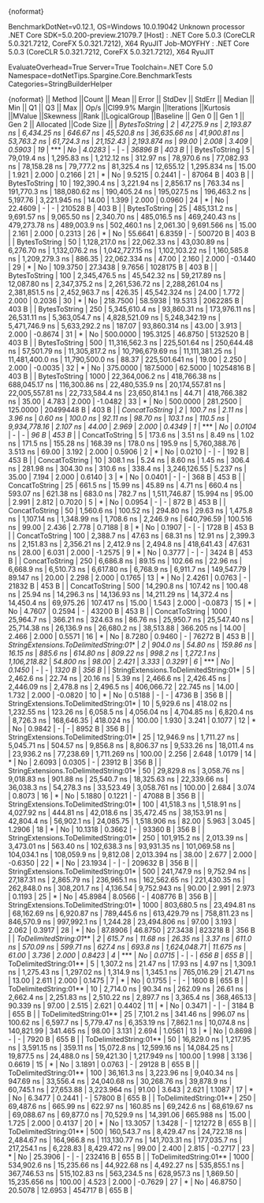 {noformat}

BenchmarkDotNet=v0.12.1, OS=Windows 10.0.19042
Unknown processor
.NET Core SDK=5.0.200-preview.21079.7
  [Host]     : .NET Core 5.0.3 (CoreCLR 5.0.321.7212, CoreFX 5.0.321.7212), X64 RyuJIT
  Job-MOYFHY : .NET Core 5.0.3 (CoreCLR 5.0.321.7212, CoreFX 5.0.321.7212), X64 RyuJIT

EvaluateOverhead=True  Server=True  Toolchain=.NET Core 5.0  
Namespace=dotNetTips.Spargine.Core.BenchmarkTests  Categories=StringBuilderHelper  

{noformat}
||                                Method ||Count ||           Mean ||        Error ||       StdDev ||       StdErr ||         Median ||             Min ||              Q1 ||             Q3 ||            Max ||        Op/s ||CI99.9% Margin ||Iterations ||Kurtosis ||MValue ||Skewness ||Rank ||LogicalGroup ||Baseline ||   Gen 0 ||   Gen 1 ||   Gen 2 || Allocated ||Code Size ||
|                          *BytesToString* |     *2* |     *47,275.9 ns* |   *2,193.87 ns* |   *6,434.25 ns* |     *646.67 ns* |     *45,520.8 ns* |     *36,635.66 ns* |     *41,900.81 ns* |     *53,763.2 ns* |     *61,724.3 ns* |    *21,152.43* |   *2,193.874 ns* |      *99.00* |    *2.008* |  *3.409* |   *0.5903* |   *19* |            *** |       *No* |   *4.0283* |        *-* |        *-* |    *36896 B* |     *403 B* |
|                          BytesToString |     5 |     79,019.4 ns |   1,295.83 ns |   1,212.12 ns |     312.97 ns |     78,970.6 ns |     77,082.93 ns |     78,158.28 ns |     79,777.2 ns |     81,325.4 ns |    12,655.12 |   1,295.834 ns |      15.00 |    1.921 |  2.000 |   0.2166 |   21 |            * |       No |   9.5215 |   0.2441 |        - |    87064 B |     403 B |
|                          BytesToString |    10 |    192,390.4 ns |   3,221.94 ns |   2,856.17 ns |     763.34 ns |    191,770.3 ns |    188,080.62 ns |    190,405.24 ns |    195,027.5 ns |    196,463.2 ns |     5,197.76 |   3,221.945 ns |      14.00 |    1.399 |  2.000 |   0.0960 |   24 |            * |       No |  22.4609 |        - |        - |   210528 B |     403 B |
|                          BytesToString |    25 |    485,131.2 ns |   9,691.57 ns |   9,065.50 ns |   2,340.70 ns |    485,016.5 ns |    469,240.43 ns |    479,273.78 ns |    489,003.9 ns |    502,460.1 ns |     2,061.30 |   9,691.566 ns |      15.00 |    2.161 |  2.000 |   0.2313 |   26 |            * |       No |  55.6641 |   6.8359 |        - |   500720 B |     403 B |
|                          BytesToString |    50 |  1,128,217.0 ns |  22,062.33 ns |  43,030.89 ns |   6,276.70 ns |  1,132,076.2 ns |  1,042,727.15 ns |  1,102,103.22 ns |  1,160,585.8 ns |  1,209,279.3 ns |       886.35 |  22,062.334 ns |      47.00 |    2.160 |  2.000 |  -0.1440 |   29 |            * |       No | 109.3750 |  27.3438 |   9.7656 |  1028175 B |     403 B |
|                          BytesToString |   100 |  2,345,476.5 ns |  45,542.32 ns |  59,217.89 ns |  12,087.80 ns |  2,347,375.2 ns |  2,261,536.72 ns |  2,288,261.04 ns |  2,381,851.5 ns |  2,452,963.7 ns |       426.35 |  45,542.324 ns |      24.00 |    1.772 |  2.000 |   0.2036 |   30 |            * |       No | 218.7500 |  58.5938 |  19.5313 |  2062285 B |     403 B |
|                          BytesToString |   250 |  5,345,610.4 ns |  93,860.31 ns | 173,976.11 ns |  26,531.11 ns |  5,363,054.7 ns |  4,828,521.09 ns |  5,248,342.19 ns |  5,471,746.9 ns |  5,633,292.2 ns |       187.07 |  93,860.314 ns |      43.00 |    3.913 |  2.000 |  -0.8674 |   31 |            * |       No | 500.0000 | 195.3125 |  46.8750 |  5132520 B |     403 B |
|                          BytesToString |   500 | 11,316,562.3 ns | 225,501.64 ns | 250,644.48 ns |  57,501.79 ns | 11,305,817.2 ns | 10,796,679.69 ns | 11,111,381.25 ns | 11,481,400.0 ns | 11,790,500.0 ns |        88.37 | 225,501.641 ns |      19.00 |    2.250 |  2.000 |  -0.0035 |   32 |            * |       No | 375.0000 | 187.5000 |  62.5000 | 10254816 B |     403 B |
|                          BytesToString |  1000 | 22,364,006.2 ns | 418,766.38 ns | 688,045.17 ns | 116,300.86 ns | 22,480,535.9 ns | 20,174,557.81 ns | 22,005,557.81 ns | 22,733,584.4 ns | 23,650,814.1 ns |        44.71 | 418,766.382 ns |      35.00 |    4.783 |  2.000 |  -1.0482 |   33 |            * |       No | 500.0000 | 281.2500 | 125.0000 | 20499448 B |     403 B |
|                         *ConcatToString* |     *2* |        *100.7 ns* |       *2.11 ns* |       *3.96 ns* |       *0.60 ns* |        *100.0 ns* |         *92.11 ns* |         *98.70 ns* |        *103.1 ns* |        *110.5 ns* | *9,934,778.16* |       *2.107 ns* |      *44.00* |    *2.969* |  *2.000* |   *0.4349* |    *1* |            *** |       *No* |   *0.0104* |        *-* |        *-* |       *96 B* |     *453 B* |
|                         ConcatToString |     5 |        173.6 ns |       3.51 ns |       8.49 ns |       1.02 ns |        171.5 ns |        155.28 ns |        168.39 ns |        178.0 ns |        195.9 ns | 5,760,388.76 |       3.513 ns |      69.00 |    3.192 |  2.000 |   0.5906 |    2 |            * |       No |   0.0210 |        - |        - |      192 B |     453 B |
|                         ConcatToString |    10 |        308.1 ns |       5.24 ns |       8.60 ns |       1.45 ns |        306.4 ns |        281.98 ns |        304.30 ns |        310.6 ns |        338.4 ns | 3,246,126.55 |       5.237 ns |      35.00 |    7.194 |  2.000 |   0.6140 |    3 |            * |       No |   0.0401 |        - |        - |      368 B |     453 B |
|                         ConcatToString |    25 |        661.5 ns |      15.99 ns |      45.89 ns |       4.71 ns |        660.4 ns |        593.07 ns |        621.38 ns |        683.0 ns |        782.7 ns | 1,511,746.87 |      15.994 ns |      95.00 |    2.991 |  2.812 |   0.7020 |    5 |            * |       No |   0.0954 |        - |        - |      872 B |     453 B |
|                         ConcatToString |    50 |      1,560.6 ns |     100.52 ns |     294.80 ns |      29.63 ns |      1,475.8 ns |      1,107.14 ns |      1,348.99 ns |      1,708.6 ns |      2,246.9 ns |   640,796.59 |     100.516 ns |      99.00 |    2.436 |  2.778 |   0.7188 |    8 |            * |       No |   0.1907 |        - |        - |     1728 B |     453 B |
|                         ConcatToString |   100 |      2,388.7 ns |      47.63 ns |      68.31 ns |      12.91 ns |      2,399.3 ns |      2,151.83 ns |      2,356.21 ns |      2,412.9 ns |      2,494.8 ns |   418,641.43 |      47.631 ns |      28.00 |    6.031 |  2.000 |  -1.2575 |    9 |            * |       No |   0.3777 |        - |        - |     3424 B |     453 B |
|                         ConcatToString |   250 |      6,686.8 ns |      89.15 ns |     102.66 ns |      22.96 ns |      6,668.9 ns |      6,510.73 ns |      6,617.80 ns |      6,768.9 ns |      6,911.7 ns |   149,547.79 |      89.147 ns |      20.00 |    2.298 |  2.000 |   0.1765 |   13 |            * |       No |   2.4261 |   0.0763 |        - |    21832 B |     453 B |
|                         ConcatToString |   500 |     14,290.8 ns |     107.42 ns |     100.48 ns |      25.94 ns |     14,296.3 ns |     14,136.93 ns |     14,211.29 ns |     14,372.4 ns |     14,450.4 ns |    69,975.26 |     107.417 ns |      15.00 |    1.543 |  2.000 |  -0.0873 |   15 |            * |       No |   4.7607 |   0.2594 |        - |    43200 B |     453 B |
|                         ConcatToString |  1000 |     25,964.7 ns |     366.21 ns |     324.63 ns |      86.76 ns |     25,950.7 ns |     25,547.40 ns |     25,714.38 ns |     26,136.9 ns |     26,680.2 ns |    38,513.88 |     366.205 ns |      14.00 |    2.466 |  2.000 |   0.5571 |   16 |            * |       No |   8.7280 |   0.9460 |        - |    76272 B |     453 B |
| *StringExtensions.ToDelimitedString:01** |     *2* |        *904.0 ns* |      *54.80 ns* |     *159.86 ns* |      *16.15 ns* |        *885.6 ns* |        *614.80 ns* |        *809.22 ns* |        *998.2 ns* |      *1,272.1 ns* | *1,106,218.82* |      *54.800 ns* |      *98.00* |    *2.421* |  *3.333* |   *0.3291* |    *6* |            *** |       *No* |   *0.1450* |        *-* |        *-* |     *1320 B* |     *356 B* |
| StringExtensions.ToDelimitedString:01* |     5 |      2,462.6 ns |      22.74 ns |      20.16 ns |       5.39 ns |      2,466.6 ns |      2,426.45 ns |      2,446.09 ns |      2,478.8 ns |      2,496.5 ns |   406,066.72 |      22.745 ns |      14.00 |    1.732 |  2.000 |  -0.0820 |   10 |            * |       No |   0.5188 |        - |        - |     4736 B |     356 B |
| StringExtensions.ToDelimitedString:01* |    10 |      5,929.6 ns |     418.02 ns |   1,232.55 ns |     123.26 ns |      6,058.5 ns |      4,056.04 ns |      4,704.85 ns |      6,820.4 ns |      8,726.3 ns |   168,646.35 |     418.024 ns |     100.00 |    1.930 |  3.241 |   0.1077 |   12 |            * |       No |   0.9842 |        - |        - |     8952 B |     356 B |
| StringExtensions.ToDelimitedString:01* |    25 |     12,946.9 ns |   1,711.27 ns |   5,045.71 ns |     504.57 ns |      9,856.8 ns |      8,806.37 ns |      9,533.26 ns |     18,011.4 ns |     23,936.2 ns |    77,238.69 |   1,711.269 ns |     100.00 |    2.256 |  2.648 |   1.0179 |   14 |            * |       No |   2.6093 |   0.0305 |        - |    23912 B |     356 B |
| StringExtensions.ToDelimitedString:01* |    50 |     29,829.8 ns |   3,058.76 ns |   9,018.83 ns |     901.88 ns |     25,540.7 ns |     18,325.63 ns |     22,339.66 ns |     36,038.3 ns |     54,278.3 ns |    33,523.49 |   3,058.761 ns |     100.00 |    2.684 |  3.074 |   0.8073 |   16 |            * |       No |   5.1880 |   0.1221 |        - |    47088 B |     356 B |
| StringExtensions.ToDelimitedString:01* |   100 |     41,518.3 ns |   1,518.91 ns |   4,027.92 ns |     444.81 ns |     42,018.6 ns |     35,472.45 ns |     38,153.91 ns |     42,804.4 ns |     56,902.1 ns |    24,085.75 |   1,518.906 ns |      82.00 |    5.963 |  3.045 |   1.2906 |   18 |            * |       No |  10.1318 |   0.3662 |        - |    93360 B |     356 B |
| StringExtensions.ToDelimitedString:01* |   250 |    101,915.2 ns |   2,013.39 ns |   3,473.01 ns |     563.40 ns |    102,638.3 ns |     93,931.35 ns |    101,069.58 ns |    104,034.1 ns |    108,059.9 ns |     9,812.08 |   2,013.394 ns |      38.00 |    2.677 |  2.000 |  -0.6350 |   22 |            * |       No |  23.1934 |        - |        - |   209632 B |     356 B |
| StringExtensions.ToDelimitedString:01* |   500 |    241,747.9 ns |   9,752.94 ns |  27,187.31 ns |   2,865.79 ns |    236,965.1 ns |    162,562.65 ns |    221,430.35 ns |    262,848.0 ns |    308,201.7 ns |     4,136.54 |   9,752.943 ns |      90.00 |    2.991 |  2.973 |   0.1193 |   25 |            * |       No |  45.8984 |   8.0566 |        - |   408776 B |     356 B |
| StringExtensions.ToDelimitedString:01* |  1000 |    803,680.5 ns |  23,494.81 ns |  68,162.69 ns |   6,920.87 ns |    789,445.6 ns |    613,429.79 ns |    758,811.23 ns |    846,570.9 ns |    997,992.1 ns |     1,244.28 |  23,494.806 ns |      97.00 |    3.193 |  2.062 |   0.3917 |   28 |            * |       No |  87.8906 |  46.8750 |  27.3438 |   823218 B |     356 B |
|                 *ToDelimitedString:01*** |     *2* |        *615.7 ns* |      *11.68 ns* |      *26.35 ns* |       *3.37 ns* |        *611.0 ns* |        *570.09 ns* |        *599.71 ns* |        *627.4 ns* |        *693.8 ns* | *1,624,048.71* |      *11.675 ns* |      *61.00* |    *3.736* |  *2.000* |   *0.8423* |    *4* |            *** |       *No* |   *0.0715* |        *-* |        *-* |      *656 B* |     *655 B* |
|                 ToDelimitedString:01** |     5 |      1,307.2 ns |      21.47 ns |      17.93 ns |       4.97 ns |      1,309.1 ns |      1,275.43 ns |      1,297.02 ns |      1,314.9 ns |      1,345.1 ns |   765,016.29 |      21.471 ns |      13.00 |    2.611 |  2.000 |   0.1475 |    7 |            * |       No |   0.1755 |        - |        - |     1600 B |     655 B |
|                 ToDelimitedString:01** |    10 |      2,714.0 ns |      90.34 ns |     262.09 ns |      26.61 ns |      2,662.4 ns |      2,251.83 ns |      2,510.22 ns |      2,897.7 ns |      3,365.4 ns |   368,465.13 |      90.339 ns |      97.00 |    2.515 |  2.621 |   0.4402 |   11 |            * |       No |   0.3471 |        - |        - |     3184 B |     655 B |
|                 ToDelimitedString:01** |    25 |      7,101.2 ns |     341.46 ns |     996.07 ns |     100.62 ns |      6,597.7 ns |      5,779.47 ns |      6,353.19 ns |      7,862.1 ns |     10,074.8 ns |   140,821.99 |     341.465 ns |      98.00 |    3.131 |  2.694 |   1.0561 |   13 |            * |       No |   0.8698 |        - |        - |     7920 B |     655 B |
|                 ToDelimitedString:01** |    50 |     16,829.0 ns |   1,217.95 ns |   3,591.15 ns |     359.11 ns |     15,072.8 ns |     12,599.16 ns |     14,084.25 ns |     19,877.5 ns |     24,488.0 ns |    59,421.30 |   1,217.949 ns |     100.00 |    1.998 |  3.136 |   0.6619 |   15 |            * |       No |   3.1891 |   0.0763 |        - |    29128 B |     655 B |
|                 ToDelimitedString:01** |   100 |     36,161.3 ns |   3,223.96 ns |   9,040.34 ns |     947.69 ns |     33,556.4 ns |     24,040.68 ns |     30,268.76 ns |     39,878.9 ns |     60,745.1 ns |    27,653.88 |   3,223.964 ns |      91.00 |    3.643 |  2.621 |   1.1087 |   17 |            * |       No |   6.3477 |   0.2441 |        - |    57800 B |     655 B |
|                 ToDelimitedString:01** |   250 |     69,487.6 ns |     665.99 ns |     622.97 ns |     160.85 ns |     69,242.6 ns |     68,619.67 ns |     69,088.67 ns |     69,877.0 ns |     70,529.9 ns |    14,391.06 |     665.988 ns |      15.00 |    1.725 |  2.000 |   0.4137 |   20 |            * |       No |  13.3057 |   1.3428 |        - |   121272 B |     655 B |
|                 ToDelimitedString:01** |   500 |    160,543.7 ns |   8,429.47 ns |  24,722.18 ns |   2,484.67 ns |    164,966.8 ns |    113,130.77 ns |    141,703.31 ns |    177,035.7 ns |    217,254.1 ns |     6,228.83 |   8,429.472 ns |      99.00 |    2.400 |  2.815 |  -0.2717 |   23 |            * |       No |  25.3906 |        - |        - |   232416 B |     655 B |
|                 ToDelimitedString:01** |  1000 |    534,902.6 ns |  15,235.66 ns |  44,922.68 ns |   4,492.27 ns |    535,855.1 ns |    367,746.53 ns |    515,102.83 ns |    563,234.5 ns |    628,957.3 ns |     1,869.50 |  15,235.656 ns |     100.00 |    4.523 |  2.000 |  -0.7629 |   27 |            * |       No |  46.8750 |  20.5078 |  12.6953 |   454717 B |     655 B |
